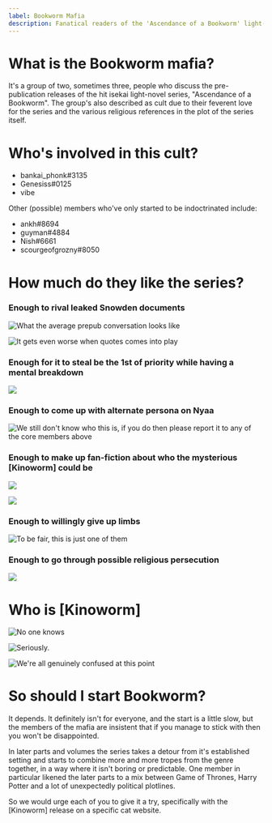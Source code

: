 ```yaml
---
label: Bookworm Mafia
description: Fanatical readers of the 'Ascendance of a Bookworm' light-novel series
---
```


# What is the Bookworm mafia?

It's a group of two, sometimes three, people who discuss the pre-publication releases of the hit isekai light-novel series, "Ascendance of a Bookworm".
The group's also described as cult due to their feverent love for the series and the various religious references in the plot of the series itself.

# Who's involved in this cult?

- bankai_phonk#3135
- Genesiss#0125
- vibe

Other (possible) members who've only started to be indoctrinated include:
- ankh#8694
- guyman#4884
- Nish#6661
- scourgeofgrozny#8050

# How much do they like the series?

### Enough to rival leaked Snowden documents

![What the average prepub conversation looks like](https://files.catbox.moe/87yl0l.png)

![It gets even worse when quotes comes into play](https://files.catbox.moe/yuzjum.png)

### Enough for it to steal be the 1st of priority while having a mental breakdown

![](https://files.catbox.moe/5kpe64.png)

### Enough to come up with alternate persona on Nyaa

![We still don't know who this is, if you do then please report it to any of the core members above](https://files.catbox.moe/l2rkd9.png)

### Enough to make up fan-fiction about who the mysterious [Kinoworm] could be

![](https://files.catbox.moe/nevgwu.png)

![](https://files.catbox.moe/qm9kdv.png)

### Enough to willingly give up limbs

![To be fair, this is just one of them](https://files.catbox.moe/xc92w5.png)

### Enough to go through possible religious persecution

![](https://files.catbox.moe/8z2c4k.png)

# Who is [Kinoworm]

![No one knows](https://files.catbox.moe/26npxo.png)

![Seriously.](https://files.catbox.moe/djja31.png)

![We're all genuinely confused at this point](https://files.catbox.moe/bksfdl.png)

# So should I start Bookworm?

It depends. It definitely isn't for everyone, and the start is a little slow, but the members of the mafia are insistent that if you manage
to stick with then you won't be disappointed.

In later parts and volumes the series takes a detour from it's established setting and starts to combine more and more tropes from the genre together,
in a way where it isn't boring or predictable. One member in particular likened the later parts to a mix between Game of Thrones, Harry Potter and
a lot of unexpectedly political plotlines.

So we would urge each of you to give it a try, specifically with the [Kinoworm] release on a specific cat website.